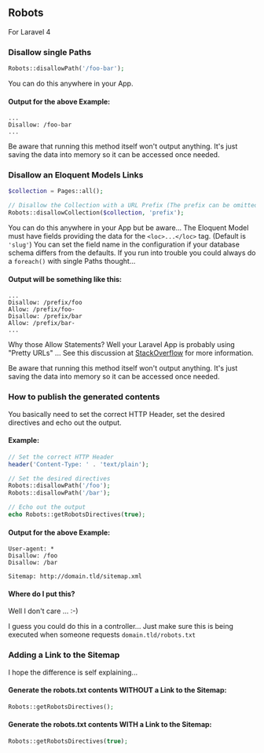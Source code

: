 ## Robots

For Laravel 4

### Disallow single Paths

```php
Robots::disallowPath('/foo-bar');
```

You can do this anywhere in your App.

#### Output for the above Example:

    ...
    Disallow: /foo-bar
    ...

Be aware that running this method itself won't output anything. It's just saving the data into memory so it can be
accessed once needed.

### Disallow an Eloquent Models Links

```php
$collection = Pages::all();

// Disallow the Collection with a URL Prefix (The prefix can be omitted)
Robots::disallowCollection($collection, 'prefix');
```

You can do this anywhere in your App but be aware... The Eloquent Model must have fields providing the data for the
`<loc>...</loc>` tag. (Default is `'slug'`) You can set the field name in the configuration if your database schema
differs from the defaults. If you run into trouble you could always do a `foreach()` with single Paths thought...

#### Output will be something like this:

    ...
    Disallow: /prefix/foo
    Allow: /prefix/foo-
    Disallow: /prefix/bar
    Allow: /prefix/bar-
    ...

Why those Allow Statements? Well your Laravel App is probably using "Pretty URLs" ... See this discussion at
[StackOverflow](http://stackoverflow.com/questions/21367853/pretty-urls-and-robots-txt) for more information.

Be aware that running this method itself won't output anything. It's just saving the data into memory so it can be
accessed once needed.

### How to publish the generated contents

You basically need to set the correct HTTP Header, set the desired directives and echo out the output.

#### Example:

```php
// Set the correct HTTP Header
header('Content-Type: ' . 'text/plain');

// Set the desired directives
Robots::disallowPath('/foo');
Robots::disallowPath('/bar');

// Echo out the output
echo Robots::getRobotsDirectives(true);
```

#### Output for the above Example:

    User-agent: *
    Disallow: /foo
    Disallow: /bar

    Sitemap: http://domain.tld/sitemap.xml

#### Where do I put this?

Well I don't care ... :-)

I guess you could do this in a controller... Just make sure this is being executed when someone requests
`domain.tld/robots.txt`

### Adding a Link to the Sitemap

I hope the difference is self explaining...

#### Generate the robots.txt contents WITHOUT a Link to the Sitemap:

```php
Robots::getRobotsDirectives();
```

#### Generate the robots.txt contents WITH a Link to the Sitemap:

```php
Robots::getRobotsDirectives(true);
```
